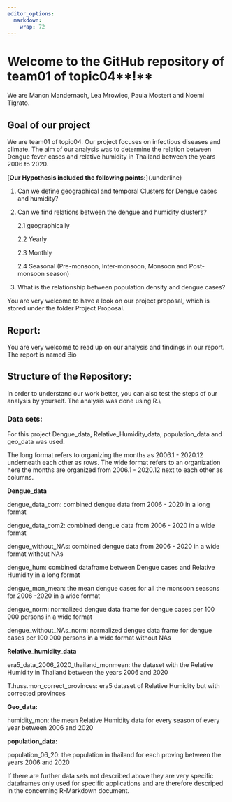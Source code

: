 ```yaml
---
editor_options: 
  markdown: 
    wrap: 72
---
```


# **Welcome to the GitHub repository of** team01 of topic04**!**

We are Manon Mandernach, Lea Mrowiec, Paula Mostert and Noemi Tigrato.

## Goal of our project

We are team01 of topic04. Our project focuses on infectious diseases and
climate. The aim of our analysis was to determine the relation between
Dengue fever cases and relative humidity in Thailand between the years
2006 to 2020.

[**Our Hypothesis included the following points:**]{.underline}

1.  Can we define geographical and temporal Clusters for Dengue cases
    and humidity?

2.  Can we find relations between the dengue and humidity clusters?

    2.1 geographically

    2.2 Yearly

    2.3 Monthly

    2.4 Seasonal (Pre-monsoon, Inter-monsoon, Monsoon and Post-monsoon
    season)

3.  What is the relationship between population density and dengue
    cases?

You are very welcome to have a look on our project proposal, which is
stored under the folder Project Proposal.

## **Report**:

You are very welcome to read up on our analysis and findings in our
report. The report is named Bio

## Structure of the Repository:

In order to understand our work better, you can also test the steps of
our analysis by yourself. The analysis was done using R.\

### Data sets: 

For this project Dengue_data, Relative_Humidity_data, population_data
and geo_data was used.

The long format refers to organizing the months as 2006.1 - 2020.12
underneath each other as rows. The wide format refers to an organization
here the months are organized from 2006.1 - 2020.12 next to each other
as columns.

**Dengue_data**

dengue_data_com: combined dengue data from 2006 - 2020 in a long format

dengue_data_com2: combined dengue data from 2006 - 2020 in a wide format

dengue_without_NAs: combined dengue data from 2006 - 2020 in a wide
format without NAs

dengue_hum: combined dataframe between Dengue cases and Relative
Humidity in a long format

dengue_mon_mean: the mean dengue cases for all the monsoon seasons for
2006 -2020 in a wide format

dengue_norm: normalized dengue data frame for dengue cases per 100 000
persons in a wide format

dengue_without_NAs_norm: normalized dengue data frame for dengue cases
per 100 000 persons in a wide format without NAs

**Relative_humidity_data**

era5_data_2006_2020_thailand_monmean: the dataset with the Relative
Humidity in Thailand between the years 2006 and 2020

T.huss.mon_correct_provinces: era5 dataset of Relative Humidity but with
corrected provinces

**Geo_data:**

humidity_mon: the mean Relative Humidity data for every season of every
year between 2006 and 2020

**population_data:**

population_06_20: the population in thailand for each proving between
the years 2006 and 2020

If there are further data sets not described above they are very
specific dataframes only used for specific applications and are
therefore descriped in the concerning R-Markdown document.
